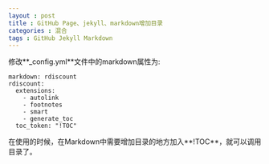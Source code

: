 ```yaml
---
layout : post
title : GitHub Page、jekyll、markdown增加目录
categories : 混合	
tags : GitHub Jekyll Markdown
---
```


修改**_config.yml**文件中的markdown属性为:

```
markdown: rdiscount
rdiscount: 
  extensions:
    - autolink
    - footnotes
    - smart
    - generate_toc
  toc_token: "!TOC"
```
在使用的时候，在Markdown中需要增加目录的地方加入**!TOC**，就可以调用目录了。